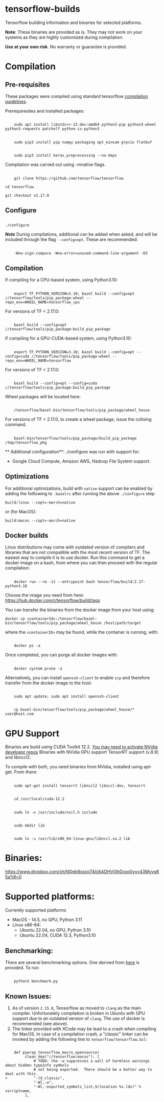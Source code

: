 # tensorflow-builds
Tensorflow building information and binaries for selected platforms. 

**Note**: These binaries are provided as is. They may not work on your systems as they are highly customized during compilation.

**Use at your own risk**. No warranty or guarantee is provided.

# Compilation
## Pre-requisites

These packages were compiled using standard tensorflow [compilation                                                        guidelines](https://www.tensorflow.org/install/install_sources). 

Prerequiresites and installed packages:
##
        sudo apt install libstdc++-12-dev:amd64 python3-pip python3-wheel python3-requests patchelf python-is-python3
        
##
        sudo pip3 install pip numpy packaging opt_einsum grpcio flatbuf
        
##
        sudo pip3 install keras_preprocessing --no-deps

Compilation was carried out using -mnative flags.

##
        git clone https://github.com/tensorflow/tensorflow

`cd tensorflow`

`git checkout v2.17.0`

## Configure

##
    ./configure

***Note***
During compilations, additional can be added when asked, and will be included through the flag `--config=opt`. These are recommended:

##
        -Wno-sign-compare -Wno-error=unused-command-line-argument -O3

## Compilation

If compiling for a CPU-based system, using Python3.10:

##
        export TF_PYTHON_VERSION=3.10; bazel build --config=opt //tensorflow/tools/pip_package:wheel --repo_env=WHEEL_NAME=tensorflow_cpu

For versions of TF < 2.17.0:
##
        bazel build --config=opt //tensorflow/tools/pip_package:build_pip_package

If compiling for a GPU-CUDA-based system, using Python3.10:
##
        export TF_PYTHON_VERSION=3.10; bazel build --config=opt --config=cuda //tensorflow/tools/pip_package:wheel --repo_env=WHEEL_NAME=tensorflow

For versions of TF < 2.17.0:
##
        bazel build --config=opt --config=cuda //tensorflow/tools/pip_package:build_pip_package

Wheel packages will be located here:
##
        /tensorflow/bazel-bin/tensorflow/tools/pip_package/wheel_house

For versions of TF < 2.17.0, to create a wheel package, issue the colloing command. 
##
        bazel-bin/tensorflow/tools/pip_package/build_pip_package /tmp/tensorflow_pkg

** Additional configuration**:
./configure was run with support for:
- Google Cloud Compute, Amazon AWS, Hadoop File System support.

## Optimizations
For additional optimizations, build with `native` support can be enabled by adding the folllowing to `.bazelrc` after running the above `./configure` step

```
build:linux --copt=-march=native
```
or (for MacOS):
```
build:macos --copt=-march=native
```

## Docker builds
Linux distributions may come with outdated version of compilers and libraries that are not compatible with the most recent version of TF. The easiest way to compile it is to use docker. Run this command to get a docker image on a bash, from where you can then proceed with the regular compilation:

##
        docker run --rm -it --entrypoint bash tensorflow/build:2.17-python3.10

Choose the image you need from here: https://hub.docker.com/r/tensorflow/build/tags

You can transfer the binaries from the docker image from your host using:

`docker cp <containerId>:/tensorflow/bazel-bin/tensorflow/tools/pip_package/wheel_house /host/path/target`

where the `<containerID>` may be found, while the container is running, with:

##
        docker ps -a

Once completed, you can purge all docker images with:

##
        docker system prune -a
        
Alternatively, you can install `openssh-client` to enable `scp` and therefore transfer from the docker image to the host:

##
        sudo apt update; sudo apt install openssh-client
        
##
        cp bazel-bin/tensorflow/tools/pip_package/wheel_house/* user@host.com

# GPU Support
Binaries are build using CUDA Toolkit 12.2. [You may need to activate NVidia develoepr repos](https://developer.nvidia.com/cuda-toolkit)
Binaries with NVidia GPU support TensorRT support (v.8.9) and libnccl2.

To compile with both, you need binaries from NVidia, installed using apt-get. From there:

##
        sudo apt-get install tensorrt libnccl2 libnccl-dev, tensorrt

##
        cd /usr/local/cuda-12.2

##
        sudo ln -s /usr/include/nccl.h include

##
        sudo mkdir lib

##
        sudo ln -s /usr/lib/x86_64-linux-gnu/libnccl.so.2 lib

# Binaries:
https://www.dropbox.com/sh/f40eb6xsioj74il/AADHVj0hDxxo0yyv43Myvg65a?dl=0

# Supported platforms:
 
Currently supported platforms
- MacOS - 14.5, no GPU, Python 3.11
- Linux x86-64:
  - Ubuntu 22.04, no GPU, Python 3.10 
  - Ubuntu 22.04, CUDA 12.3, Python3.10
  
## Benchmarking:

There are several benchmarking options. One derived from [here](https://github.com/tobigithub/tensorflow-deep-learning/wiki/tf-benchmarks) is provided. To run:

##
        python3 benchmark.py  

## Known Issues:
1. As of version `2.15.0`, Tensorflow as moved to `clang` as the main compiler. Unfortunately compilation is broken in Ubuntu with GPU support due to an outdated version of `clang`. The use of docker is recommended (see above). 
2. The linker provided with XCode may be lead to a crash when compiling for MacOS. In case of a compilation crash, a "classic" linker can be invoked by adding the following line to `tensorflow/tensorflow.bzl`:
```

    def pywrap_tensorflow_macro_opensource(
         clean_dep("//tensorflow:macos"): [
             # TODO: the -w suppresses a wall of harmless warnings about hidden typeinfo symbols
             # not being exported.  There should be a better way to deal with this.
+            "-ld_classic",
             "-Wl,-w",
             "-Wl,-exported_symbols_list,$(location %s.lds)" % vscriptname,
         ], 
```
